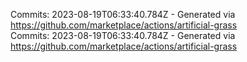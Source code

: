 Commits: 2023-08-19T06:33:40.784Z - Generated via https://github.com/marketplace/actions/artificial-grass
<br>
Commits: 2023-08-19T06:33:40.784Z - Generated via https://github.com/marketplace/actions/artificial-grass
<br>
